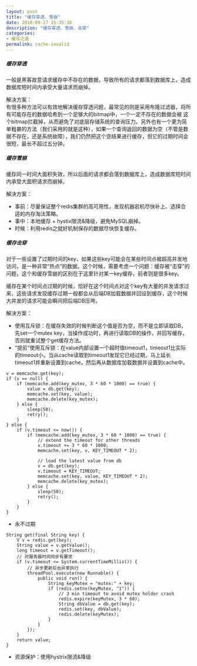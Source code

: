 ```yaml
---
layout: post
title: "缓存穿透、雪崩"
date: 2018-09-27 15:35:30
description: "缓存穿透、雪崩、击穿"
categories:
- 缓存之道
permalink: cache-invalid
---
```


##### 缓存穿透

一般是黑客故意请求缓存中不存在的数据，导致所有的请求都落到数据库上，造成数据库短时间内承受大量请求而崩掉。  

解决方案：  
有很多种方法可以有效地解决缓存穿透问题，最常见的则是采用布隆过滤器，将所有可能存在的数据哈希到一个足够大的bitmap中，一个一定不存在的数据会被 这个bitmap拦截掉，从而避免了对底层存储系统的查询压力。另外也有一个更为简单粗暴的方法（我们采用的就是这种），如果一个查询返回的数据为空（不管是数 据不存在，还是系统故障），我们仍然把这个空结果进行缓存，但它的过期时间会很短，最长不超过五分钟。

##### 缓存雪崩

缓存同一时间大面积失效，所以后面的请求都会落到数据库上，造成数据库短时间内承受大面积请求而崩掉。  

解决方案：  
- 事前：尽量保证整个redis集群的高可用性，发现机器宕机尽快补上、选择合适的内存淘汰策略。  
- 事中：本地缓存 + hystix限流&降级，避免MySQL崩掉。  
- 时候：利用redis之就好机制保存的数据尽快恢复缓存。  

##### 缓存击穿

对于一些设置了过期时间的key，如果这些key可能会在某些时间点被超高并发地访问，是一种非常“热点”的数据。这个时候，需要考虑一个问题：缓存被“击穿”的问题，这个和缓存雪崩的区别在于这里针对某一key缓存，前者则是很多key。  

缓存在某个时间点过期的时候，恰好在这个时间点对这个key有大量的并发请求过来，这些请求发现缓存过期一般都会从后端DB加载数据并回设到缓存，这个时候大并发的请求可能会瞬间把后端DB压垮。  

解决方案：  
- 使用互斥锁：在缓存失效的时候判断这个值是否为空，而不是立即读取DB，先set一个mutex key，当操作成功时，再进行读取DB的操作，并回写缓存，否则就重试整个get缓存方法。
- “提前”使用互斥锁：在value内部设置一个超时值timeout1，timeout1比实际的timeout小。当从cache读取到timeout1发现它已经过期，马上延长timeout1并重新设置到cache，然后再从数据库加载数据并设置到cache中。

```vim
v = memcache.get(key);  
if (v == null) {  
    if (memcache.add(key_mutex, 3 * 60 * 1000) == true) {  
        value = db.get(key);  
        memcache.set(key, value);  
        memcache.delete(key_mutex);  
    } else {  
        sleep(50);  
        retry();  
    }  
} else {  
    if (v.timeout <= now()) {  
        if (memcache.add(key_mutex, 3 * 60 * 1000) == true) {  
            // extend the timeout for other threads  
            v.timeout += 3 * 60 * 1000;  
            memcache.set(key, v, KEY_TIMEOUT * 2);  

            // load the latest value from db  
            v = db.get(key);  
            v.timeout = KEY_TIMEOUT;  
            memcache.set(key, value, KEY_TIMEOUT * 2);  
            memcache.delete(key_mutex);  
        } else {  
            sleep(50);  
            retry();  
        }  
    }  
}
```

- 永不过期

```vim
String get(final String key) {  
    V v = redis.get(key);  
    String value = v.getValue();  
    long timeout = v.getTimeout();  
    // 对服务器时间同步有要求
    if (v.timeout <= System.currentTimeMillis()) {  
        // 异步更新后台异常执行  
        threadPool.execute(new Runnable() {  
            public void run() {  
                String keyMutex = "mutex:" + key;  
                if (redis.setnx(keyMutex, "1")) {  
                    // 3 min timeout to avoid mutex holder crash  
                    redis.expire(keyMutex, 3 * 60);  
                    String dbValue = db.get(key);  
                    redis.set(key, dbValue);  
                    redis.delete(keyMutex);  
                }  
            }  
        });  
    }  
    return value;  
}
```

- 资源保护：使用hystrix限流&降级
